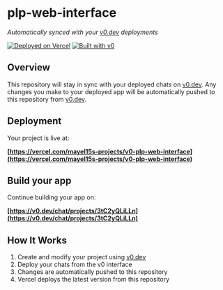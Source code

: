 # plp-web-interface

*Automatically synced with your [v0.dev](https://v0.dev) deployments*

[![Deployed on Vercel](https://img.shields.io/badge/Deployed%20on-Vercel-black?style=for-the-badge&logo=vercel)](https://vercel.com/mayel15s-projects/v0-plp-web-interface)
[![Built with v0](https://img.shields.io/badge/Built%20with-v0.dev-black?style=for-the-badge)](https://v0.dev/chat/projects/3tC2yQLiLLn)

## Overview

This repository will stay in sync with your deployed chats on [v0.dev](https://v0.dev).
Any changes you make to your deployed app will be automatically pushed to this repository from [v0.dev](https://v0.dev).

## Deployment

Your project is live at:

**[https://vercel.com/mayel15s-projects/v0-plp-web-interface](https://vercel.com/mayel15s-projects/v0-plp-web-interface)**

## Build your app

Continue building your app on:

**[https://v0.dev/chat/projects/3tC2yQLiLLn](https://v0.dev/chat/projects/3tC2yQLiLLn)**

## How It Works

1. Create and modify your project using [v0.dev](https://v0.dev)
2. Deploy your chats from the v0 interface
3. Changes are automatically pushed to this repository
4. Vercel deploys the latest version from this repository